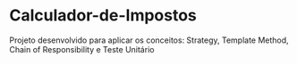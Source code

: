 # Calculador-de-Impostos
Projeto desenvolvido para aplicar os conceitos: Strategy, Template Method, Chain of Responsibility e Teste Unitário
